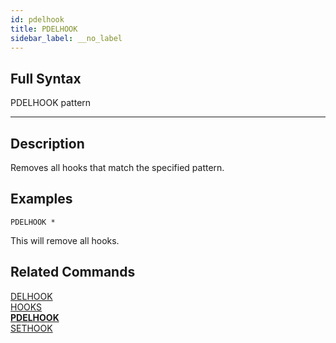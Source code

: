 ```yaml
---
id: pdelhook
title: PDELHOOK
sidebar_label: __no_label
---
```


## Full Syntax

PDELHOOK pattern

---

## Description

Removes all hooks that match the specified pattern.

## Examples

```tile38
PDELHOOK *
```

This will remove all hooks.

## Related Commands

[DELHOOK](delhook.html)<br>
[HOOKS](hooks.html)<br>
**[PDELHOOK](pdelhook.html)**<br>
[SETHOOK](sethook.html)<br>